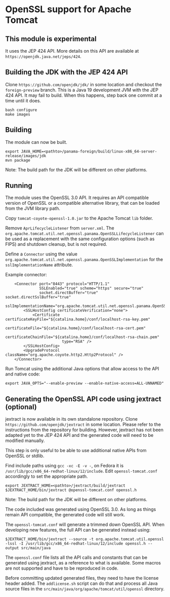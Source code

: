 # OpenSSL support for Apache Tomcat

## This module is experimental

It uses the JEP 424 API. More details on this API are available
at `https://openjdk.java.net/jeps/424`.

## Building the JDK with the JEP 424 API

Clone `https://github.com/openjdk/jdk/` in some location and
checkout the `foreign-preview` branch. This is a Java 19 development JVM
with the JEP 424 API. It may fail to build. When this happens, step back
one commit at a time until it does.

```
bash configure
make images
```

## Building

The module can now be built.
```
export JAVA_HOME=<pathto>/panama-foreign/build/linux-x86_64-server-release/images/jdk
mvn package
```
Note: The build path for the JDK will be different on other platforms.

## Running

The module uses the OpenSSL 3.0 API. It requires an API compatible version of
OpenSSL or a compatible alternative library, that can be loaded from the JVM
library path.

Copy `tomcat-coyote-openssl-1.0.jar` to the Apache Tomcat `lib` folder.

Remove `AprLifecycleListener` from `server.xml`. The
`org.apache.tomcat.util.net.openssl.panama.OpenSSLLifecycleListener` can be
used as a replacement with the same configuration options (such as FIPS)
and shutdown cleanup, but is not required.

Define a `Connector` using the value
`org.apache.tomcat.util.net.openssl.panama.OpenSSLImplementation` for the
`sslImplementationName` attribute.

Example connector:
```
    <Connector port="8443" protocol="HTTP/1.1"
               SSLEnabled="true" scheme="https" secure="true"
               socket.directBuffer="true" socket.directSslBuffer="true"
               sslImplementationName="org.apache.tomcat.util.net.openssl.panama.OpenSSLImplementation">
        <SSLHostConfig certificateVerification="none">
            <Certificate certificateKeyFile="${catalina.home}/conf/localhost-rsa-key.pem"
                         certificateFile="${catalina.home}/conf/localhost-rsa-cert.pem"
                         certificateChainFile="${catalina.home}/conf/localhost-rsa-chain.pem"
                         type="RSA" />
        </SSLHostConfig>
        <UpgradeProtocol className="org.apache.coyote.http2.Http2Protocol" />
    </Connector>
```

Run Tomcat using the additional Java options that allow access to the API and
native code:
```
export JAVA_OPTS="--enable-preview --enable-native-access=ALL-UNNAMED"
```

## Generating the OpenSSL API code using jextract (optional)

jextract is now available in its own standalone repository. Clone
`https://github.com/openjdk/jextract` in some location. Please refer to the
instructions from the repository for building.
However, jextract has not been adapted yet to the JEP 424 API and the generated
code will need to be modified manually.

This step is only useful to be able to use additional native APIs from OpenSSL
or stdlib.

Find include paths using `gcc -xc -E -v -`, on Fedora it is
`/usr/lib/gcc/x86_64-redhat-linux/12/include`. Edit `openssl-tomcat.conf`
accordingly to set the appropriate path.

```
export JEXTRACT_HOME=<pathto>/jextract/build/jextract
$JEXTRACT_HOME/bin/jextract @openssl-tomcat.conf openssl.h
```
Note: The build path for the JDK will be different on other platforms.

The code included was generated using OpenSSL 3.0. As long as things remain
API compatible, the generated code will still work.

The `openssl-tomcat.conf` will generate a trimmed down OpenSSL API. When
developing new features, the full API can be generated instead using:
```
$JEXTRACT_HOME/bin/jextract --source -t org.apache.tomcat.util.openssl -lssl -I /usr/lib/gcc/x86_64-redhat-linux/12/include openssl.h --output src/main/java
```

The `openssl.conf` file lists all the API calls and constants that can be
generated using jextract, as a reference to what is available. Some macros are
not supported and have to be reproduced in code.

Before committing updated generated files, they need to have the license header
added. The `addlicense.sh` script can do that and process all Java source files
in the `src/main/java/org/apache/tomcat/util/openssl` directory.

